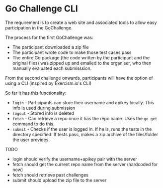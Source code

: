 Go Challenge CLI
===============
The requirement is to create a web site and associated tools to allow easy participation in the GoChallenge. 

The process for the first GoChallenge was:

 - The participant downloaded a zip file
 - The participant wrote code to make those test cases pass
 - The entire Go package (the code written by the participant and the original files) was zipped up and emailed to the organiser, who then manually evaluated each submisssion.

From the second challenge onwards, participants will have the option of using a CLI (inspired by Exercism.io's CLI)

So far it has this functionality:

 - `login` - Participants can store their username and apikey locally. This info is used during submission
 - `logout` - Stored info is deleted
 - `fetch` - Can retrieve a repo once it has the repo name. Uses the `go get` command to do this.
 - `submit` - Checks if the user is logged in. If he is, runs the tests in the directory specified. If tests pass, makes a zip archive of the files/folder the user provides. 

TODO

 - login should verify the username+apikey pair with the server
 - fetch should get the current repo name from the server (hardcoded for now)
 - fetch should retrieve past challenges
 - submit should upload the zip file to the server